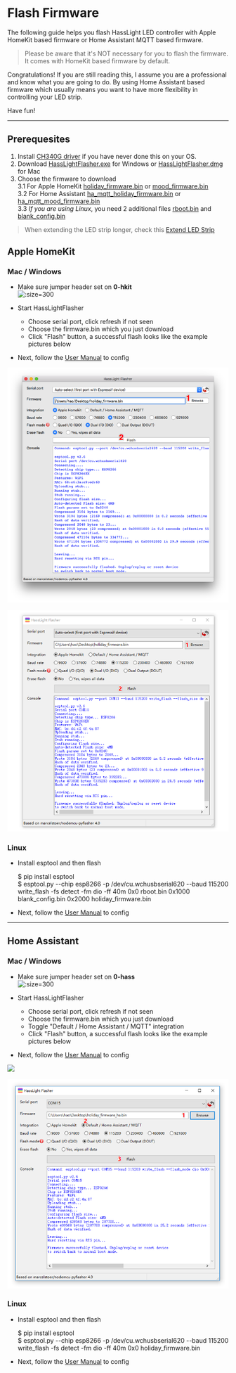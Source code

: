# Flash Firmware

The following guide helps you flash HassLight LED controller with Apple HomeKit based firmware or Home Assistant MQTT based firmware.

> Please be aware that it's NOT necessary for you to flash the firmware. It comes with HomeKit based firmware by default.

Congratulations! If you are still reading this, I assume you are a professional and know what you are going to do. 
By using Home Assistant based firmware which usually means you want to have more flexibility in controlling your LED strip.

Have fun!

----

## Prerequesites 
1. Install [CH340G driver](https://sparks.gogo.co.nz/ch340.html) if you have never done this on your OS.
2. Download [HassLightFlasher.exe](https://github.com/hasslight/hasslightflasher/releases/download/v4.0-mod/HassLightFlasher-4.0-x64.exe) for Windows or [HassLightFlasher.dmg](https://github.com/hasslight/hasslightflasher/releases/download/v4.0-mod/HassLightFlasher-4.0.dmg) for Mac 
3. Choose the firmware to download  
3.1 For Apple HomeKit  [holiday_firmware.bin](https://github.com/hasslight/hasslight.github.io/releases/download/v1.0/https://github.com/hasslight/hasslight.github.io/releases/download/v1.0/homekit_holiday_5V_100_RGB.bin) or [mood_firmware.bin](https://github.com/hasslight/hasslight.github.io/releases/download/v1.0/homekit_mood_12V_300_GRB.bin)  
3.2 For Home Assistant [ha_mqtt_holiday_firmware.bin](https://github.com/hasslight/hasslight.github.io/releases/download/v1.0/ha_mqtt_holiday_5V_100_RGB.bin) or [ha_mqtt_mood_firmware.bin](https://github.com/hasslight/hasslight.github.io/releases/download/v1.0/ha_mqtt_mood_12V_300_GRB.bin)  
3.3 *If you are using Linux*, you need 2 additional files [rboot.bin](https://github.com/hasslight/hasslight.github.io/releases/download/v1.0/rboot.bin) and [blank_config.bin](https://github.com/hasslight/hasslight.github.io/releases/download/v1.0/blank_config.bin)  

> When extending the LED strip longer, check this [Extend LED Strip](/extend)

## Apple HomeKit


### Mac / Windows

* Make sure jumper header set on **0-hkit**  
 ![](../imgs/jumper_header.jpg ':size=300')

* Start HassLightFlasher
   * Choose serial port, click refresh if not seen
   * Choose the firmware.bin which you just download 
   * Click "Flash" button, a successful flash looks like the example pictures below
* Next, follow the [User Manual](guide) to config

![](/imgs/hasslightflasher-mac.png)

![](/imgs/hasslightflasher-win.png)


### Linux

* Install esptool and then flash

    $ pip install esptool   
    $ esptool.py --chip esp8266 -p /dev/cu.wchusbserial620 --baud 115200 write_flash -fs detect -fm dio -ff 40m 0x0 rboot.bin 0x1000 blank_config.bin 0x2000 holiday_firmware.bin 

* Next, follow the [User Manual](guide) to config
----

## Home Assistant
### Mac / Windows

* Make sure jumper header set on **0-hass**  
 ![](../imgs/jumper_header_hass.jpg ':size=300')

* Start HassLightFlasher
   * Choose serial port, click refresh if not seen
   * Choose the firmware.bin which you just download 
   * Toggle "Default / Home Assistant / MQTT" integration
   * Click "Flash" button, a successful flash looks like the example pictures below
* Next, follow the [User Manual](guide) to config

![](/imgs/hasslightflasher-mac-ha.png)

![](/imgs/hasslightflasher-win-ha.png)

### Linux

* Install esptool and then flash

    $ pip install esptool   
    $ esptool.py --chip esp8266 -p /dev/cu.wchusbserial620 --baud 115200 write_flash -fs detect -fm dio -ff 40m 0x0 holiday_firmware.bin 

* Next, follow the [User Manual](guide) to config